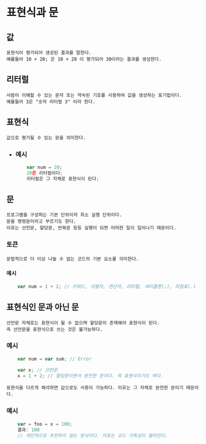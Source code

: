 # 표현식과 문
## 값
    표현식이 평가되어 생성된 결과를 말한다.
    예를들어 10 + 20; 은 10 + 20 이 평가되어 30이라는 결과를 생성한다.
## 리터럴
    사람이 이해할 수 있는 문자 또는 약속된 기호를 사용하여 값을 생성하는 표기법이다.
    예를들어 3은 "숫자 리터럴 3" 이라 한다.
## 표현식
    값으로 평가될 수 있는 문을 의미한다.
- ### 예시
    ```javascript
        var num = 20;
        20은 리터럴이다;
        리터럴은 그 자체로 표현식이 된다;
    ```
## 문
    프로그램을 구성하는 기본 단위이자 최소 실행 단위이다.
    문을 명령문이라고 부르기도 한다.
    이유는 선언문, 할당문, 반복문 등등 실행이 되면 어떠한 일이 일어나기 때문이다.
### 토큰
    문법적으로 더 이상 나눌 수 없는 코드의 기본 요소를 의미한다.
#### 예시
```javascript
    var num = 1 + 2; // 키워드, 식별자, 연산자, 리터럴, 세미콜론(;), 마침표(.) 등등 은 모두 토큰이다.
```
## 표현식인 문과 아닌 문
    선언문 자체로는 표현식이 될 수 없으며 할당문이 존재해야 표현식이 된다.
    즉 선언문을 표현식으로 쓰는 것은 불가능하다.
### 예시
```javascript
    var num = var sum; // Error
```

```javascript
    var x; // 선언문
    x = 1 + 2; // 할당문이면서 완전한 문이다. 즉 표현식이기도 하다.
```
    표현식을 다르게 해석하면 값으로도 사용이 가능하다. 이유는 그 자체로 완전한 문이기 때문이다.
### 예시
```javascript
    var = foo = x = 100;
    결과: 100
    // 개인적으로 추천하지 않는 방식이다. 이유는 코드 가독성이 떨어진다.
```